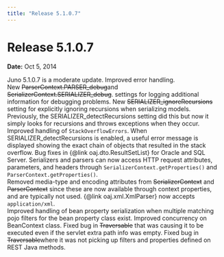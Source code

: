 ```yaml
---
title: "Release 5.1.0.7"
---
```


# Release 5.1.0.7

**Date:** Oct 5, 2014

Juno 5.1.0.7 is a moderate update.
Improved error handling.  
New ~~ParserContext.PARSER_debug~~and ~~SerializerContext.SERIALIZER_debug~~.
settings for logging additional information for debugging problems.
New ~~SERIALIZER_ignoreRecursions~~ setting for explicitly ignoring recursions when 
serializing models.  Previously, the SERIALIZER_detectRecursions setting did this but now it simply looks for recursions 
and throws exceptions when they occur.
Improved handling of `StackOverflowErrors`.  When SERIALIZER_detectRecursions is enabled, a useful error message
is displayed showing the exact chain of objects that resulted in the stack overflow.
Bug fixes in \{@link oaj.dto.ResultSetList\} for Oracle and SQL Server.
Serializers and parsers can now access HTTP request attributes, parameters, and headers through `SerializerContext.getProperties()` and
`ParserContext.getProperties()`.		
Removed media-type and encoding attributes from ~~SerializerContext~~ and ~~ParserContext~~	
since these are now available through context properties, and are typically not used.
\{@link oaj.xml.XmlParser\} now accepts `application/xml`.		
Improved handling of bean property serialization when multiple matching pojo filters for the bean property class exist.
Improved concurrency on BeanContext class.
Fixed bug in ~~Traversable~~ that was causing it to be executed even if the servlet extra path info was empty.
Fixed bug in ~~Traversable~~where it was not picking up filters and properties defined on REST Java methods.